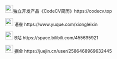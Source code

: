<!-- <p align='center'>Visitor Count</p>
<p align='center'><img src="https://profile-counter.glitch.me/acmenlei/count.svg" /></p>
-->
<p style="font-size: 14px;"><img src="https://codecv.top/favicon.svg" width="25" height="25" />独立开发产品《CodeCV简历》https://codecv.top</p>

<p style="font-size: 14px;">
<img src="https://mdn.alipayobjects.com/huamei_0prmtq/afts/img/A*PXAJTYXseTsAAAAAAAAAAAAADvuFAQ/original" width="25" height="25" /> 语雀 https://www.yuque.com/xiongleixin
</p>

<p style="font-size: 14px;">
<img src="https://static.hdslb.com/images/favicon.ico" width="25" height="25" /> B站 https://space.bilibili.com/455695921
</p>

<p style="font-size: 14px;">
<img src="https://lf3-cdn-tos.bytescm.com/obj/static/xitu_juejin_web/static/favicons/favicon-32x32.png" width="25" height="25" /> 掘金 https://juejin.cn/user/2586468969632445
</p>

